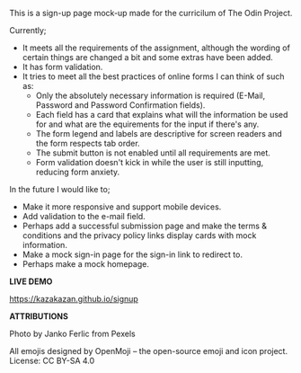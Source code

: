 This is a sign-up page mock-up made for the curricilum of The Odin Project.

Currently;

* It meets all the requirements of the assignment, although the wording of certain things are changed a bit and some extras have been added.
* It has form validation.
* It tries to meet all the best practices of online forms I can think of such as:
    * Only the absolutely necessary information is required (E-Mail, Password and Password Confirmation fields).
    * Each field has a card that explains what will the information be used for and what are the equirements for the input if there's any.
    * The form legend and labels are descriptive for screen readers and the form respects tab order.
    * The submit button is not enabled until all requirements are met.
    * Form validation doesn't kick in while the user is still inputting, reducing form anxiety.

In the future I would like to;

* Make it more responsive and support mobile devices.
* Add validation to the e-mail field.
* Perhaps add a successful submission page and make the terms & conditions and the privacy policy links display cards with mock information.
* Make a mock sign-in page for the sign-in link to redirect to.
* Perhaps make a mock homepage.

**LIVE DEMO**

https://kazakazan.github.io/signup

**ATTRIBUTIONS**

Photo by Janko Ferlic from Pexels

All emojis designed by OpenMoji – the open-source emoji and icon project. License: CC BY-SA 4.0